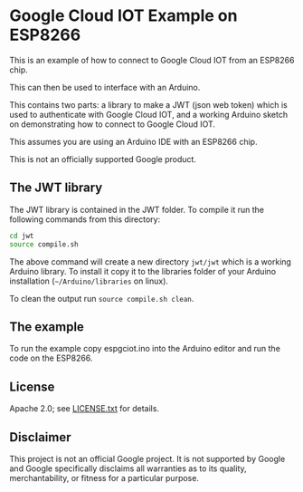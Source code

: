 # Google Cloud IOT Example on ESP8266

This is an example of how to connect to Google Cloud IOT from an ESP8266 chip.

This can then be used to interface with an Arduino.

This contains two parts: a library to make a JWT (json web token) which is used
to authenticate with Google Cloud IOT, and a working Arduino sketch on
demonstrating how to connect to Google Cloud IOT.

This assumes you are using an Arduino IDE with an ESP8266 chip.

This is not an officially supported Google product.

## The JWT library

The JWT library is contained in the JWT folder. To compile it run the following
commands from this directory:

```bash
cd jwt
source compile.sh
```

The above command will create a new directory `jwt/jwt` which is a working
Arduino library. To install it copy it to the libraries folder of your Arduino
installation (`~/Arduino/libraries` on linux).

To clean the output run `source compile.sh clean`.

## The example

To run the example copy espgciot.ino into the Arduino editor and run the code on
the ESP8266.

## License

Apache 2.0; see [LICENSE.txt](LICENSE.txt) for details.

## Disclaimer

This project is not an official Google project. It is not supported by Google
and Google specifically disclaims all warranties as to its quality,
merchantability, or fitness for a particular purpose.
